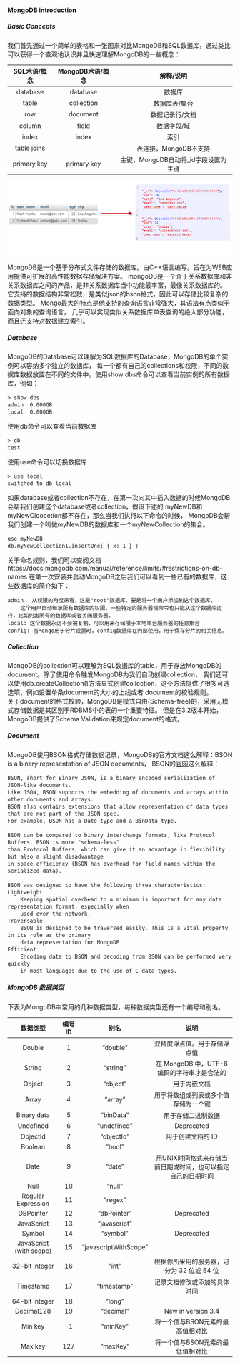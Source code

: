 #### MongoDB introduction
##### Basic Concepts
我们首先通过一个简单的表格和一张图来对比MongoDB和SQL数据库，通过类比可以获得一个直观地认识并且快速理解MongoDB的一些概念：

|SQL术语/概念|MongoDB术语/概念|解释/说明|
|:---:|:---:|:---:|
|database|database|数据库|
|table|collection|数据库表/集合|
|row|document|数据记录行/文档|
|column|field|数据字段/域|
|index|index|索引|
|table joins||表连接，MongoDB不支持|
|primary key|primary key|主键，MongoDB自动将_id字段设置为主键|

![Mapping-Table-to-Collection](https://github.com/ZhangLaibao/machine_gun/blob/master/images/Mapping-Table-to-Collection.png)

MongoDB是一个基于分布式文件存储的数据库。由C++语言编写。旨在为WEB应用提供可扩展的高性能数据存储解决方案。
mongoDB是一个介于关系数据库和非关系数据库之间的产品，是非关系数据库当中功能最丰富，最像关系数据库的。
它支持的数据结构非常松散，是类似json的bson格式，因此可以存储比较复杂的数据类型。
Mongo最大的特点是他支持的查询语言非常强大，其语法有点类似于面向对象的查询语言，
几乎可以实现类似关系数据库单表查询的绝大部分功能，而且还支持对数据建立索引。
##### Database
MongoDB的Database可以理解为SQL数据库的Database，MongoDB的单个实例可以容纳多个独立的数据库，
每一个都有自己的collections和权限，不同的数据库数据放置在不同的文件中。使用show dbs命令可以查看当前实例的所有数据库，例如：
    
    > show dbs
    admin  0.000GB
    local  0.000GB
使用db命令可以查看当前数据库
    
    > db
    test
使用use命令可以切换数据库

    > use local
    switched to db local
如果database或者collection不存在，在第一次向其中插入数据的时候MongoDB会帮我们创建这个database或者collection，假设下述的
myNewDB和myNewCloocetion都不存在，那么当我们执行以下命令的时候，
MongoDB会帮我们创建一个叫做myNewDB的数据库和一个myNewCollection的集合。
    
    use myNewDB
    db.myNewCollection1.insertOne( { x: 1 } )
关于命名规则，我们可以查阅文档https://docs.mongodb.com/manual/reference/limits/#restrictions-on-db-names
在第一次安装并启动MongoDB之后我们可以看到一些已有的数据库，这些数据库的简介如下：

    admin： 从权限的角度来看，这是"root"数据库。要是将一个用户添加到这个数据库，
        这个用户自动继承所有数据库的权限。一些特定的服务器端命令也只能从这个数据库运行，比如列出所有的数据库或者关闭服务器。
    local: 这个数据永远不会被复制，可以用来存储限于本地单台服务器的任意集合
    config: 当Mongo用于分片设置时，config数据库在内部使用，用于保存分片的相关信息。
    
##### Collection
MongoDB的collection可以理解为SQL数据库的table，用于存放MongoDB的document。除了使用命令触发MongoDB为我们自动创建collection，
我们还可以使用db.createCollection()方法显式创建collection，这个方法提供了很多可选选项，例如设置单条document的大小的上线或者
document的校验规则。   
关于document的格式校验，MongoDB是模式自由(Schema-free)的，采用无模式存储数据是其区别于RDBMS中的表的一个重要特征。
但是在3.2版本开始，MongoDB提供了Schema Validation来规定document的格式。

##### Document
MongoDB使用BSON格式存储数据记录，MongoDB的官方文档这么解释：BSON is a binary representation of JSON documents，
BSON的[官网](http://bsonspec.org/)这么解释：
    
    BSON, short for Binary JSON, is a binary encoded serialization of JSON-like doc­u­ments. 
    Like JSON, BSON supports the embedding of documents and arrays within other documents and arrays. 
    BSON also contains extensions that allow representation of data types that are not part of the JSON spec. 
    For ex­ample, BSON has a Date type and a BinData type.
    
    BSON can be compared to binary interchange formats, like Protocol Buffers. BSON is more "schema-less" 
    than Protocol Buffers, which can give it an advantage in flexibility but also a slight disadvantage 
    in space efficiency (BSON has overhead for field names within the serialized data).
    
    BSON was designed to have the following three characteristics:
    Lightweight
        Keeping spatial overhead to a minimum is important for any data representation format, especially when 
        used over the network.
    Traversable
        BSON is designed to be traversed easily. This is a vital property in its role as the primary 
        data representation for MongoDB.
    Efficient
        Encoding data to BSON and decoding from BSON can be performed very quickly 
        in most languages due to the use of C data types.
##### MongoDB 数据类型
下表为MongoDB中常用的几种数据类型，每种数据类型还有一个编号和别名。

|数据类型|编号ID|别名|说明|
|:---:|:---:|:---:|:---:|
|Double|1|“double”|双精度浮点值。用于存储浮点值|
|String|2|“string”|在 MongoDB 中，UTF-8 编码的字符串才是合法的| 
|Object|3|“object”|用于内嵌文档|
|Array|4|“array”|用于将数组或列表或多个值存储为一个键|
|Binary data|5|“binData”|用于存储二进制数据|
|Undefined|6|“undefined”|Deprecated|
|ObjectId|7|“objectId”|用于创建文档的 ID|	 
|Boolean|8|“bool”||	 
|Date|9|“date”|用UNIX时间格式来存储当前日期或时间，也可以指定自己的日期时间|
|Null|10|“null”||
|Regular Expression|11|“regex”||	 
|DBPointer|12|“dbPointer”|Deprecated||
|JavaScript|13|“javascript”||
|Symbol|14|“symbol”|Deprecated||
|JavaScript (with scope)|15|“javascriptWithScope”||
|32-bit integer|16|“int”|根据你所采用的服务器，可分为 32 位或 64 位|
|Timestamp|17|“timestamp”|记录文档修改或添加的具体时间|
|64-bit integer|18|“long”||
|Decimal128|19|“decimal”|New in version 3.4||
|Min key|-1|“minKey”|将一个值与BSON元素的最高值相对比|
|Max key|127|“maxKey”|将一个值与BSON元素的最低值相对比|
 